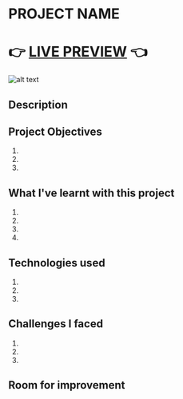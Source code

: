 # PROJECT NAME

# 👉 [LIVE PREVIEW](link) 👈

![alt text](src/assets/memolearn-preview.png?raw=true "screenshot of memory card gameplay")

## Description


## Project Objectives

1. 
2. 
3. 

## What I've learnt with this project

1. 
2. 
3. 
4. 

## Technologies used

1. 
2. 
3. 

## Challenges I faced 

1. 
2. 
3. 

## Room for improvement
